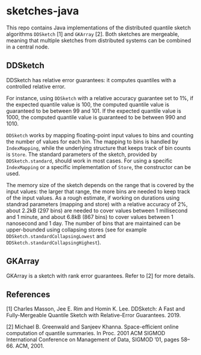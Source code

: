# sketches-java

This repo contains Java implementations of the distributed quantile sketch algorithms `DDSketch` [1] and `GKArray` [2]. Both sketches are mergeable, meaning that multiple sketches from distributed systems can be combined in a central node.

## DDSketch

DDSketch has relative error guarantees: it computes quantiles with a controlled relative error.

For instance, using `DDSketch` with a relative accuracy guarantee set to 1%, if the expected quantile value is 100, the computed quantile value is guaranteed to be between 99 and 101. If the expected quantile value is 1000, the computed quantile value is guaranteed to be between 990 and 1010.

`DDSketch` works by mapping floating-point input values to bins and counting the number of values for each bin. The mapping to bins is handled by `IndexMapping`, while the underlying structure that keeps track of bin counts is `Store`. The standard parameters of the sketch, provided by `DDSketch.standard`, should work in most cases. For using a specific `IndexMapping` or a specific implementation of `Store`, the constructor can be used.

The memory size of the sketch depends on the range that is covered by the input values: the larger that range, the more bins are needed to keep track of the input values. As a rough estimate, if working on durations using standrad parameters (mapping and store) with a relative accuracy of 2%, about 2.2kB (297 bins) are needed to cover values between 1 millisecond and 1 minute, and about 6.8kB (867 bins) to cover values between 1 nanosecond and 1 day. The number of bins that are maintained can be upper-bounded using collapsing stores (see for example `DDSketch.standardCollapsingLowest` and `DDSketch.standardCollapsingHighest`).

## GKArray

GKArray is a sketch with rank error guarantees. Refer to [2] for more details.

## References
[1] Charles Masson, Jee E. Rim and Homin K. Lee. DDSketch: A Fast and Fully-Mergeable Quantile Sketch with Relative-Error Guarantees. 2019.

[2] Michael B. Greenwald and Sanjeev Khanna. Space-efficient online computation of quantile summaries. In Proc. 2001 ACM
SIGMOD International Conference on Management of Data, SIGMOD ’01, pages 58–66. ACM, 2001.

